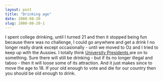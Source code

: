 ```yaml
---
layout: post
title: "Drinking age"
date: 2008-08-20
slug: 2008-08-20-1
---
```


I spent college drinking, until I turned 21 and then it stopped being fun because there was no challenge, I could go anywhere and get a drink I no longer really drank except occasionally - until we moved to Oz and I tried to keep up with the Aussies.  I totally think  [University Presidents ](http://www.latimes.com/news/printedition/california/la-me-drinking20-2008aug20,0,1651220.story)  are on to something.  Sure there will still be drinking - but if its no longer illegal and taboo - then it will loose some of its attraction.  And it just makes since to move the age to 18.  If your old enough to vote and die for our country then you should be old enough to drink.
